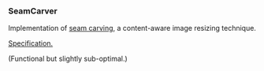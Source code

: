 ### SeamCarver

Implementation of <a href="https://www.youtube.com/watch?v=6NcIJXTlugc">seam carving</a>, a content-aware image resizing technique.

<a href="https://coursera.cs.princeton.edu/algs4/assignments/seam/specification.php">Specification.</a>

(Functional but slightly sub-optimal.)
